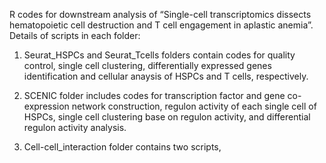  R codes for downstream analysis of “Single-cell transcriptomics dissects hematopoietic cell destruction and T cell engagement in aplastic anemia”.
 Details of scripts in each folder:
1. Seurat_HSPCs and Seurat_Tcells folders contain codes for quality control, single cell clustering, differentially expressed genes identification and cellular anaysis of HSPCs and T cells, respectively.

2. SCENIC folder includes codes for transcription factor and gene co-expression network construction, regulon activity of each single cell of HSPCs, single cell clustering base on regulon activity, and differential regulon activity analysis.

3. Cell-cell_interaction folder contains two scripts, 




